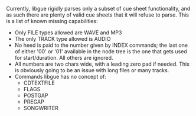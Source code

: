 Currently, libgue rigidly parses only a subset of cue sheet functionality, and
as such there are plenty of valid cue sheets that it will refuse to parse. This
is a list of known missing capabilities:
  * Only FILE types allowed are WAVE and MP3
  * The only TRACK type allowed is AUDIO
  * No heed is paid to the number given by INDEX commands; the last one
    of either '00' or '01' available in the node tree is the one that gets used
    for start/duration. All others are ignored.
  * All numbers are two chars wide, with a leading zero pad if needed. This is
    obviously going to be an issue with long files or many tracks.
  * Commands libgue has no concept of:
    * CDTEXTFILE
    * FLAGS
    * POSTGAP
    * PREGAP
    * SONGWRITER
